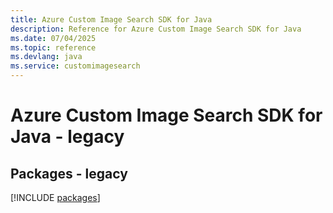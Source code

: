 ```yaml
---
title: Azure Custom Image Search SDK for Java
description: Reference for Azure Custom Image Search SDK for Java
ms.date: 07/04/2025
ms.topic: reference
ms.devlang: java
ms.service: customimagesearch
---
```

# Azure Custom Image Search SDK for Java - legacy
## Packages - legacy
[!INCLUDE [packages](custom-image-search-index.md)]